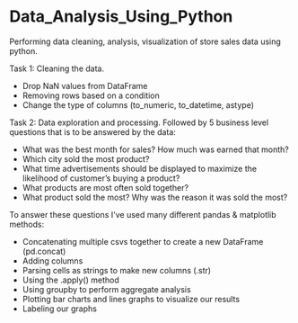 # Data_Analysis_Using_Python
Performing data cleaning, analysis, visualization of store sales data using python.

Task 1: Cleaning the data.
- Drop NaN values from DataFrame
- Removing rows based on a condition
- Change the type of columns (to_numeric, to_datetime, astype)

Task 2: Data exploration and processing. Followed by 5 business level questions that is to be answered by the data:
- What was the best month for sales? How much was earned that month?
- Which city sold the most product?
- What time advertisements should be displayed to maximize the likelihood of customer’s buying a product?
- What products are most often sold together?
- What product sold the most? Why was the reason it was sold the most?

To answer these questions I've used many different pandas & matplotlib methods:
- Concatenating multiple csvs together to create a new DataFrame (pd.concat)
- Adding columns
- Parsing cells as strings to make new columns (.str)
- Using the .apply() method
- Using groupby to perform aggregate analysis
- Plotting bar charts and lines graphs to visualize our results
- Labeling our graphs
